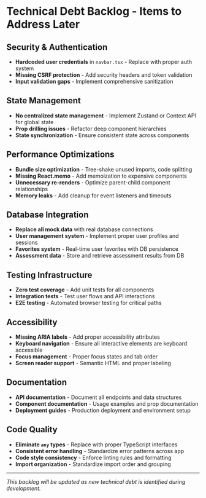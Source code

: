 # Technical Debt Backlog - Items to Address Later

## Security & Authentication
- **Hardcoded user credentials** in `navbar.tsx` - Replace with proper auth system
- **Missing CSRF protection** - Add security headers and token validation
- **Input validation gaps** - Implement comprehensive sanitization

## State Management
- **No centralized state management** - Implement Zustand or Context API for global state
- **Prop drilling issues** - Refactor deep component hierarchies
- **State synchronization** - Ensure consistent state across components

## Performance Optimizations
- **Bundle size optimization** - Tree-shake unused imports, code splitting
- **Missing React.memo** - Add memoization to expensive components
- **Unnecessary re-renders** - Optimize parent-child component relationships
- **Memory leaks** - Add cleanup for event listeners and timeouts

## Database Integration
- **Replace all mock data** with real database connections
- **User management system** - Implement proper user profiles and sessions
- **Favorites system** - Real-time user favorites with DB persistence
- **Assessment data** - Store and retrieve assessment results from DB

## Testing Infrastructure
- **Zero test coverage** - Add unit tests for all components
- **Integration tests** - Test user flows and API interactions
- **E2E testing** - Automated browser testing for critical paths

## Accessibility
- **Missing ARIA labels** - Add proper accessibility attributes
- **Keyboard navigation** - Ensure all interactive elements are keyboard accessible
- **Focus management** - Proper focus states and tab order
- **Screen reader support** - Semantic HTML and proper labeling

## Documentation
- **API documentation** - Document all endpoints and data structures
- **Component documentation** - Usage examples and prop documentation
- **Deployment guides** - Production deployment and environment setup

## Code Quality
- **Eliminate `any` types** - Replace with proper TypeScript interfaces
- **Consistent error handling** - Standardize error patterns across app
- **Code style consistency** - Enforce linting rules and formatting
- **Import organization** - Standardize import order and grouping

---

*This backlog will be updated as new technical debt is identified during development.*
